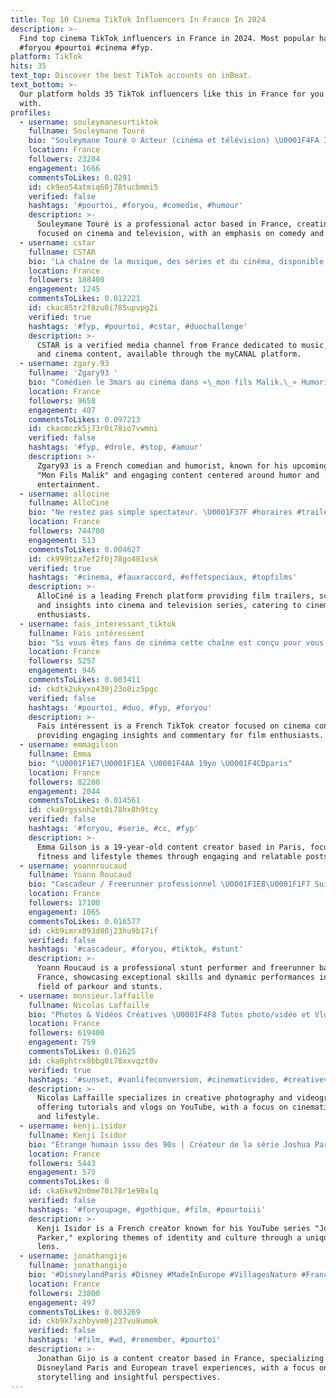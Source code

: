 ```yaml
---
title: Top 10 Cinema TikTok Influencers In France In 2024
description: >-
  Find top cinema TikTok influencers in France in 2024. Most popular hashtags:
  #foryou #pourtoi #cinema #fyp.
platform: TikTok
hits: 35
text_top: Discover the best TikTok accounts on inBeat.
text_bottom: >-
  Our platform holds 35 TikTok influencers like this in France for you to work
  with.
profiles:
  - username: souleymanesurtiktok
    fullname: Souleymane Touré
    bio: "Souleymane Touré ☺️ Acteur (cinéma et télévision) \U0001F4FA Instagram : Souleymane_Lyon"
    location: France
    followers: 23284
    engagement: 1666
    commentsToLikes: 0.0291
    id: ck9eo54atmiq60j78tucbmmi5
    verified: false
    hashtags: '#pourtoi, #foryou, #comedie, #humour'
    description: >-
      Souleymane Touré is a professional actor based in France, creating content
      focused on cinema and television, with an emphasis on comedy and humor.
  - username: cstar
    fullname: CSTAR
    bio: 'La chaîne de la musique, des séries et du cinéma, disponible sur myCANAL'
    location: France
    followers: 188400
    engagement: 1245
    commentsToLikes: 0.012221
    id: ckac85tr2f8zu0i785upvpg2i
    verified: true
    hashtags: '#fyp, #pourtoi, #cstar, #duochallenge'
    description: >-
      CSTAR is a verified media channel from France dedicated to music, series,
      and cinema content, available through the myCANAL platform.
  - username: zgary.93
    fullname: 'Zgary93 '
    bio: "Comédien le 3mars au cinéma dans «\_mon fils Malik.\_» Humoriste JCC9"
    location: France
    followers: 9658
    engagement: 407
    commentsToLikes: 0.097213
    id: ckacmczk5j73r0i78io7vwmni
    verified: false
    hashtags: '#fyp, #drole, #stop, #amour'
    description: >-
      Zgary93 is a French comedian and humorist, known for his upcoming film
      "Mon Fils Malik" and engaging content centered around humor and
      entertainment.
  - username: allocine
    fullname: AlloCiné
    bio: "Ne restez pas simple spectateur. \U0001F37F #horaires #trailers #cinema #serie"
    location: France
    followers: 744700
    engagement: 513
    commentsToLikes: 0.004627
    id: ck999tza7ef2f0j78go481vsk
    verified: true
    hashtags: '#cinema, #fauxraccord, #effetspeciaux, #topfilms'
    description: >-
      AlloCiné is a leading French platform providing film trailers, schedules,
      and insights into cinema and television series, catering to cinema
      enthusiasts.
  - username: fais_interessant_tiktok
    fullname: Fais intéressent
    bio: "Si vous êtes fans de cinéma cette chaîne est conçu pour vous \U0001F929"
    location: France
    followers: 5257
    engagement: 946
    commentsToLikes: 0.003411
    id: ckdtk2ukyxn430j23o0iz5pgc
    verified: false
    hashtags: '#pourtoi, #duo, #fyp, #foryou'
    description: >-
      Fais intéressent is a French TikTok creator focused on cinema content,
      providing engaging insights and commentary for film enthusiasts.
  - username: emmagilson
    fullname: Emma
    bio: "\U0001F1E7\U0001F1EA \U0001F4AA 19yo \U0001F4CDparis"
    location: France
    followers: 82200
    engagement: 2044
    commentsToLikes: 0.014561
    id: cka0rgssnh2et0i78hx8h9tcy
    verified: false
    hashtags: '#foryou, #serie, #cc, #fyp'
    description: >-
      Emma Gilson is a 19-year-old content creator based in Paris, focusing on
      fitness and lifestyle themes through engaging and relatable posts.
  - username: yoannroucaud
    fullname: Yoann Roucaud
    bio: "Cascadeur / Freerunner professionnel \U0001F1EB\U0001F1F7 Suivez moi sur Instagram ! ⬆️"
    location: France
    followers: 17100
    engagement: 1065
    commentsToLikes: 0.016577
    id: ckb9imrx093d80j23hu9b17if
    verified: false
    hashtags: '#cascadeur, #foryou, #tiktok, #stunt'
    description: >-
      Yoann Roucaud is a professional stunt performer and freerunner based in
      France, showcasing exceptional skills and dynamic performances in the
      field of parkour and stunts.
  - username: monsieur.laffaille
    fullname: Nicolas Laffaille
    bio: "Photos & Vidéos Créatives \U0001F4F8 Tutos photo/vidéo et Vlogs sur YouTube"
    location: France
    followers: 619400
    engagement: 759
    commentsToLikes: 0.01625
    id: cka0phtrx8bbg0i78xxvqzt0v
    verified: true
    hashtags: '#sunset, #vanlifeconversion, #cinematicvideo, #creativevideo'
    description: >-
      Nicolas Laffaille specializes in creative photography and videography,
      offering tutorials and vlogs on YouTube, with a focus on cinematic content
      and lifestyle.
  - username: kenji.isidor
    fullname: Kenji Isidor
    bio: "Étrange humain issu des 90s | Créateur de la série Joshua Parker sur Youtube. \U0001F3A5"
    location: France
    followers: 5443
    engagement: 575
    commentsToLikes: 0
    id: cka6kv92n0me70i78r1e98xlq
    verified: false
    hashtags: '#foryoupage, #gothique, #film, #pourtoiii'
    description: >-
      Kenji Isidor is a French creator known for his YouTube series "Joshua
      Parker," exploring themes of identity and culture through a unique 90s
      lens.
  - username: jonathangijo
    fullname: jonathangijo
    bio: '#DisneylandParis #Disney #MadeInEurope #VillagesNature #France'
    location: France
    followers: 23800
    engagement: 497
    commentsToLikes: 0.003269
    id: ckb9k7xzhbyvm0j237vu8umok
    verified: false
    hashtags: '#film, #wd, #remember, #pourtoi'
    description: >-
      Jonathan Gijo is a content creator based in France, specializing in
      Disneyland Paris and European travel experiences, with a focus on
      storytelling and insightful perspectives.
---
```


